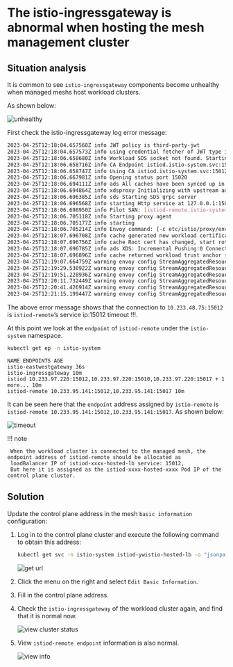 # The istio-ingressgateway is abnormal when hosting the mesh management cluster

## Situation analysis

It is common to see `istio-ingressgateway` components become unhealthy when managed meshs host workload clusters.

As shown below:

![unhealthy](https://docs.daocloud.io/daocloud-docs-images/docs/mspider/troubleshoot/images/hosted01.png)

First check the istio-ingressgateway log error message:

```bash
2023-04-25T12:18:04.657568Z info JWT policy is third-party-jwt
2023-04-25T12:18:04.657573Z info using credential fetcher of JWT type in cluster.local trust domain
2023-04-25T12:18:06.658680Z info Workload SDS socket not found. Starting Istio SDS Server
2023-04-25T12:18:06.658716Z info CA Endpoint istiod.istio-system.svc:15012, provider Citadel
2023-04-25T12:18:06.658747Z info Using CA istiod.istio-system.svc:15012 cert with certs: var/run/secrets/istio/root-cert.pem
2023-04-25T12:18:06.667981Z info Opening status port 15020
2023-04-25T12:18:06.694111Z info ads All caches have been synced up in 2.053719558s, marking server ready
2023-04-25T12:18:06.694864Z info xdsproxy Initializing with upstream address "istiod-remote.istio-system.svc:15012" and cluster "yw55"
2023-04-25T12:18:06.696385Z info sds Starting SDS grpc server
2023-04-25T12:18:06.696568Z info starting Http service at 127.0.0.1:15004
2023-04-25T12:18:06.698950Z info Pilot SAN: [istiod-remote.istio-system.svc]
2023-04-25T12:18:06.705118Z info Starting proxy agent
2023-04-25T12:18:06.705177Z info starting
2023-04-25T12:18:06.705214Z info Envoy command: [-c etc/istio/proxy/envoy-rev.json --restart-epoch 0 --drain-time-s 45 --parent-shutdown-time- s 60 --local-address-ip-version v4 --file-flush-interval-msec 1000 --log-format %Y-%m-%dT%T.%fZ %l envoy %n %v -l warning --component-log-level misc:error]
2023-04-25T12:18:07.696708Z info cache generated new workload certificate latency=1.001557215s ttl=23h59m59.303308657s
2023-04-25T12:18:07.696756Z info cache Root cert has changed, start rotating root cert
2023-04-25T12:18:07.696785Z info ads XDS: Incremental Pushing:0 ConnectedEndpoints:0 Version:
2023-04-25T12:18:07.696896Z info cache returned workload trust anchor from cache ttl=23h59m59.303107754s
2023-04-25T12:19:07.664759Z warning envoy config StreamAggregatedResources gRPC config stream to xds-grpc closed since 40s ago: 14, connection error: desc = "transport: Error while dialing dial tcp 10.233.48.75 :15012: i/o timeout"
2023-04-25T12:19:29.530922Z warning envoy config StreamAggregatedResources gRPC config stream to xds-grpc closed since 62s ago: 14, connection error: desc = "transport: Error while dialing dial tcp 10.233.48.75 :15012: i/o timeout"
2023-04-25T12:19:51.228936Z warning envoy config StreamAggregatedResources gRPC config stream to xds-grpc closed since 84s ago: 14, connection error: desc = "transport: Error while dialing dial tcp 10.233.48.75 :15012: i/o timeout"
2023-04-25T12:20:11.732449Z warning envoy config StreamAggregatedResources gRPC config stream to xds-grpc closed since 104s ago: 14, connection error: desc = "transport: Error while dialing dial tcp 10.233.48.7 5:15012: i/o timeout"
2023-04-25T12:20:41.426914Z warning envoy config StreamAggregatedResources gRPC config stream to xds-grpc closed since 134s ago: 14, connection error: desc = "transport: Error while dialing dial tcp 10.233.48.7 5:15012: i/o timeout"
2023-04-25T12:21:15.199447Z warning envoy config StreamAggregatedResources gRPC config stream to xds-grpc closed since 168s ago: 14, connection error: desc = "transport: Error while dialing dial tcp 10.233.48.7 5:15012: i/o timeout"
```

The above error message shows that the connection to `10.233.48.75:15012` is `istiod-remote`’s service ip:15012 timeout !!!.

At this point we look at the `endpoint` of `istiod-remote` under the `istio-system` namespace.

```bash
kubectl get ep -n istio-system
```
```none
NAME ENDPOINTS AGE
istio-eastwestgateway 36s
istio-ingressgateway 10m
istiod 10.233.97.220:15012,10.233.97.220:15010,10.233.97.220:15017 + 1 more... 10m
istiod-remote 10.233.95.141:15012,10.233.95.141:15017 10m
```

It can be seen here that the `endpoint` address assigned by `istio-remote` is `istiod-remote 10.233.95.141:15012,10.233.95.141:15017`. As shown below:

![timeout](https://docs.daocloud.io/daocloud-docs-images/docs/mspider/troubleshoot/images/hosted02.png)

!!! note

     When the workload cluster is connected to the managed mesh, the endpoint address of istiod-remote should be allocated as
     loadBalancer IP of istiod-xxxx-hosted-lb service: 15012,
     But here it is assigned as the istiod-xxxx-hosted-xxxx Pod IP of the control plane cluster.

## Solution

Update the control plane address in the mesh `basic information` configuration:

1. Log in to the control plane cluster and execute the following command to obtain this address:

     ```bash
     kubectl get svc -n istio-system istiod-ywistio-hosted-lb -o "jsonpath={.status.loadBalancer.ingress[0].ip}"
     ```

    ![get url](https://docs.daocloud.io/daocloud-docs-images/docs/mspider/troubleshoot/images/hosted03.png)     

1. Click the menu on the right and select `Edit Basic Information`.

     

1. Fill in the control plane address.

     

1. Check the `istio-ingressgateway` of the workload cluster again, and find that it is normal now.

    ![view cluster status](https://docs.daocloud.io/daocloud-docs-images/docs/mspider/troubleshoot/images/hosted06.png)

1. View `istiod-remote endpoint` information is also normal.

    ![view info](https://docs.daocloud.io/daocloud-docs-images/docs/mspider/troubleshoot/images/hosted07.png)
